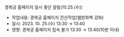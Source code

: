 경복궁 홈페이지 일시 중단 알림(10.25.(수))
- 작업내용: 경복궁 홈페이지 전산작업(웹방화벽 강화)
- 일시: 2023. 10. 25.(수) 13:30 → 13:40
- 영향: 경복궁 홈페이지 접속 불가 13:30 → 13:40(10분 이내)